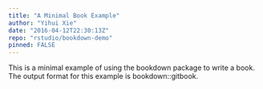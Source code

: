 ```yaml
---
title: "A Minimal Book Example"
author: "Yihui Xie"
date: "2016-04-12T22:30:13Z"
repo: "rstudio/bookdown-demo"
pinned: FALSE
---
```


This is a minimal example of using the bookdown package to write a book. The output format for this example is bookdown::gitbook.
